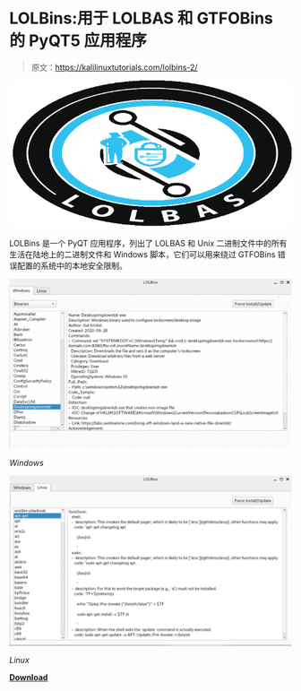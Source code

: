 # LOLBins:用于 LOLBAS 和 GTFOBins 的 PyQT5 应用程序

> 原文：<https://kalilinuxtutorials.com/lolbins-2/>

[![](img/45d372699ff2ecd24d67c81f5fe16737.png)](https://blogger.googleusercontent.com/img/a/AVvXsEhIKY5i8GWaFNh8wSvRqLg_5U3MaKMQ3Qlywg2Hlf7qqXRieAyT-9xviqs_nGtKRw5IBiQUXtC2XkbUCkfwdY1dhSvJfQEIAizHdxL3XCN2Jo3OXpdMKCodlNK1QMtQeIKYSxNYbIP7vXBRGCVQjJUcj37MpStVPtNVhILgWXoSqxKhoC2MUX4ZQ3eH=s728)

LOLBins 是一个 PyQT 应用程序，列出了 LOLBAS 和 Unix 二进制文件中的所有生活在陆地上的二进制文件和 Windows 脚本，它们可以用来绕过 GTFOBins 错误配置的系统中的本地安全限制。

![](img/a5ce566c2e4cacbbe055367520b7599b.png)

*Windows*

![](img/fe0bec5441e8fbca041884549092e666.png)

*Linux*

[**Download**](https://github.com/Hamza-Megahed/LOLBins)